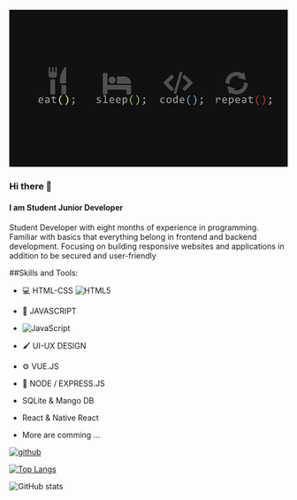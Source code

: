 ![img](./img/HD-wallpaper-technology-code-programming-programmer.jpg)

### Hi there 👋
#### I am Student Junior Developer

Student Developer with eight months of experience in programming. Familiar with basics that everything belong in frontend and backend development. Focusing on building responsive websites and applications in addition to be secured and user-friendly

##Skills and Tools: 
* :computer: HTML-CSS
![HTML5](https://img.shields.io/badge/html5-%23E34F26.svg?style=for-the-badge&logo=html5&logoColor=white)
 
* :wrench: JAVASCRIPT
* ![JavaScript](https://img.shields.io/badge/javascript-%23323330.svg?style=for-the-badge&logo=javascript&logoColor=%23F7DF1E)
* :paintbrush: UI-UX DESIGN
* :gear: VUE.JS
* :closed_lock_with_key: NODE / EXPRESS.JS
* SQLite & Mango DB
* React & Native React
* More are comming ...



[<img src='https://cdn.jsdelivr.net/npm/simple-icons@3.0.1/icons/github.svg' alt='github' height='40'>](https://github.com/AshodJS21)  

[![Top Langs](https://github-readme-stats.vercel.app/api/top-langs/?username=AshodJS21)](https://github.com/anuraghazra/github-readme-stats)

![GitHub stats](https://github-readme-stats.vercel.app/api?username=AshodJS21&show_icons=true)  
 
